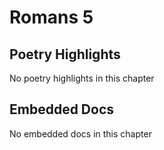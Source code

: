 # Romans 5

## Poetry Highlights

No poetry highlights in this chapter

## Embedded Docs

No embedded docs in this chapter

